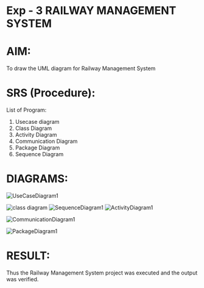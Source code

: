 # Exp - 3 RAILWAY MANAGEMENT SYSTEM

# AIM:
To draw the UML diagram for Railway Management System
# SRS (Procedure):
List of Program:

1. Usecase diagram
2. Class Diagram
3. Activity Diagram
4. Communication Diagram
5. Package Diagram
6. Sequence Diagram


# DIAGRAMS:

![UseCaseDiagram1](https://github.com/user-attachments/assets/182ef09b-1418-4843-8a28-8c63add391a8)

![class diagram](https://github.com/user-attachments/assets/834d8541-e885-44c2-a258-cc1cb82216df)
![SequenceDiagram1](https://github.com/user-attachments/assets/a335d488-9db3-40d8-9d6f-eba2dcfdb521)
![ActivityDiagram1](https://github.com/user-attachments/assets/53cd51d5-37fb-48c7-9e47-941bb6dd90e9)

![CommunicationDiagram1](https://github.com/user-attachments/assets/cbb880ce-b076-4eae-8d62-22230fce7c95)

![PackageDiagram1](https://github.com/user-attachments/assets/6844c6c0-3719-4d7a-8159-16be3da2085a)



# RESULT:
Thus the Railway Management System project was executed and the output was verified.
